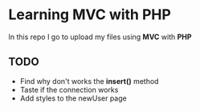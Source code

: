 # Learning MVC with PHP

In this repo I go to upload my files using **MVC** with **PHP**

## TODO
- Find why don't works the **insert()** method
- Taste if the connection works 
- Add styles to the newUser page
